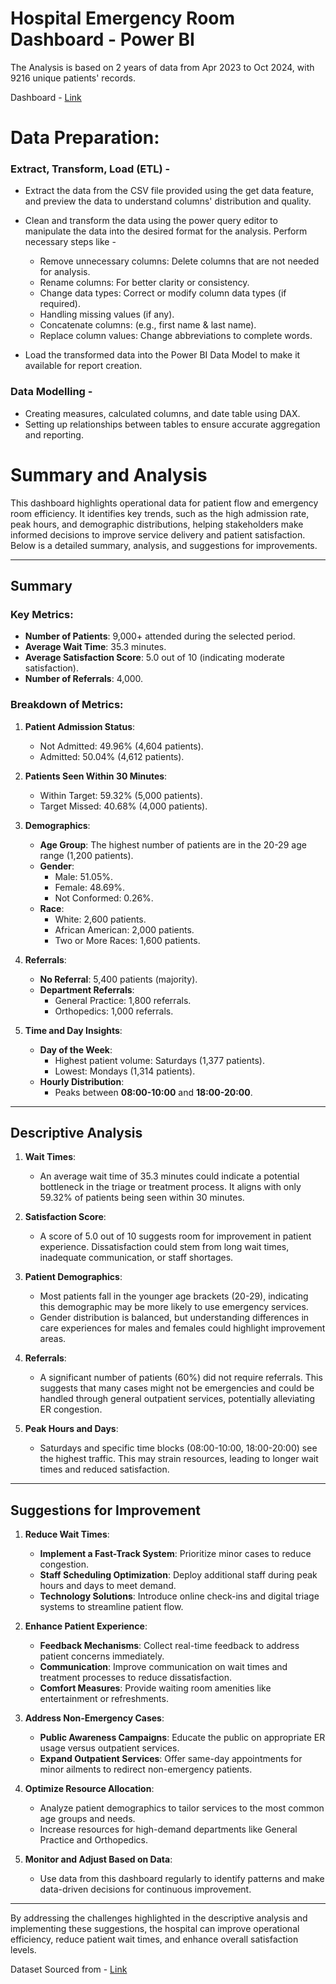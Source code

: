 # Hospital Emergency Room Dashboard - Power BI
The Analysis is based on 2 years of data from Apr 2023 to Oct 2024, with 9216 unique patients' records.

Dashboard - [Link](https://app.powerbi.com/view?r=eyJrIjoiMWM1ZDUxMDgtMzA4ZC00ZjJiLWJiZTMtZDkzYzM1YTk4Nzc1IiwidCI6IjVhMmI1NGY1LTU3OTItNDhmOC05NzE1LTc0ZDJlMTY5NmU1NCJ9&pageName=b475b47db124dd306d02)

# Data Preparation:

### Extract, Transform, Load (ETL) -
- Extract the data from the CSV file provided using the get data feature, and preview the data to understand columns' distribution and quality.

- Clean and transform the data using the power query editor to manipulate the data into the desired format for the analysis.
  Perform necessary steps like -
   - Remove unnecessary columns: Delete columns that are not needed for analysis.
   - Rename columns: For better clarity or consistency.
   - Change data types: Correct or modify column data types (if required).
   - Handling missing values (if any).
   - Concatenate columns: (e.g., first name & last name).
   - Replace column values: Change abbreviations to complete words.

- Load the transformed data into the Power BI Data Model to make it available for report creation.

### Data Modelling - 
   - Creating measures, calculated columns, and date table using DAX.
   - Setting up relationships between tables to ensure accurate aggregation and reporting.

# Summary and Analysis

This dashboard highlights operational data for patient flow and emergency room efficiency. It identifies key trends, such as the high admission rate, peak hours, and demographic distributions, helping stakeholders make informed decisions to improve service delivery and patient satisfaction. Below is a detailed summary, analysis, and suggestions for improvements.

---

## Summary

### Key Metrics:
- **Number of Patients**: 9,000+ attended during the selected period.
- **Average Wait Time**: 35.3 minutes.
- **Average Satisfaction Score**: 5.0 out of 10 (indicating moderate satisfaction).
- **Number of Referrals**: 4,000.

### Breakdown of Metrics:
1. **Patient Admission Status**:
   - Not Admitted: 49.96% (4,604 patients).
   - Admitted: 50.04% (4,612 patients).

2. **Patients Seen Within 30 Minutes**:
   - Within Target: 59.32% (5,000 patients).
   - Target Missed: 40.68% (4,000 patients).

3. **Demographics**:
   - **Age Group**: The highest number of patients are in the 20-29 age range (1,200 patients).
   - **Gender**: 
     - Male: 51.05%.
     - Female: 48.69%.
     - Not Conformed: 0.26%.
   - **Race**:
     - White: 2,600 patients.
     - African American: 2,000 patients.
     - Two or More Races: 1,600 patients.

4. **Referrals**:
   - **No Referral**: 5,400 patients (majority).
   - **Department Referrals**:
     - General Practice: 1,800 referrals.
     - Orthopedics: 1,000 referrals.

5. **Time and Day Insights**:
   - **Day of the Week**:
     - Highest patient volume: Saturdays (1,377 patients).
     - Lowest: Mondays (1,314 patients).
   - **Hourly Distribution**:
     - Peaks between **08:00-10:00** and **18:00-20:00**.

---

## Descriptive Analysis

1. **Wait Times**:  
   - An average wait time of 35.3 minutes could indicate a potential bottleneck in the triage or treatment process. It aligns with only 59.32% of patients being seen within 30 minutes.

2. **Satisfaction Score**:  
   - A score of 5.0 out of 10 suggests room for improvement in patient experience. Dissatisfaction could stem from long wait times, inadequate communication, or staff shortages.

3. **Patient Demographics**:  
   - Most patients fall in the younger age brackets (20-29), indicating this demographic may be more likely to use emergency services.
   - Gender distribution is balanced, but understanding differences in care experiences for males and females could highlight improvement areas.

4. **Referrals**:  
   - A significant number of patients (60%) did not require referrals. This suggests that many cases might not be emergencies and could be handled through general outpatient services, potentially alleviating ER congestion.

5. **Peak Hours and Days**:  
   - Saturdays and specific time blocks (08:00-10:00, 18:00-20:00) see the highest traffic. This may strain resources, leading to longer wait times and reduced satisfaction.

---

## Suggestions for Improvement

1. **Reduce Wait Times**:
   - **Implement a Fast-Track System**: Prioritize minor cases to reduce congestion.
   - **Staff Scheduling Optimization**: Deploy additional staff during peak hours and days to meet demand.
   - **Technology Solutions**: Introduce online check-ins and digital triage systems to streamline patient flow.

2. **Enhance Patient Experience**:
   - **Feedback Mechanisms**: Collect real-time feedback to address patient concerns immediately.
   - **Communication**: Improve communication on wait times and treatment processes to reduce dissatisfaction.
   - **Comfort Measures**: Provide waiting room amenities like entertainment or refreshments.

3. **Address Non-Emergency Cases**:
   - **Public Awareness Campaigns**: Educate the public on appropriate ER usage versus outpatient services.
   - **Expand Outpatient Services**: Offer same-day appointments for minor ailments to redirect non-emergency patients.

4. **Optimize Resource Allocation**:
   - Analyze patient demographics to tailor services to the most common age groups and needs.
   - Increase resources for high-demand departments like General Practice and Orthopedics.

5. **Monitor and Adjust Based on Data**:
   - Use data from this dashboard regularly to identify patterns and make data-driven decisions for continuous improvement.

---

By addressing the challenges highlighted in the descriptive analysis and implementing these suggestions, the hospital can improve operational efficiency, reduce patient wait times, and enhance overall satisfaction levels.

Dataset Sourced from - [Link](https://drive.google.com/drive/folders/1mg8zaCAVh-yzbEcX710vZ5NvzlF-xV6b?usp=drive_link)
